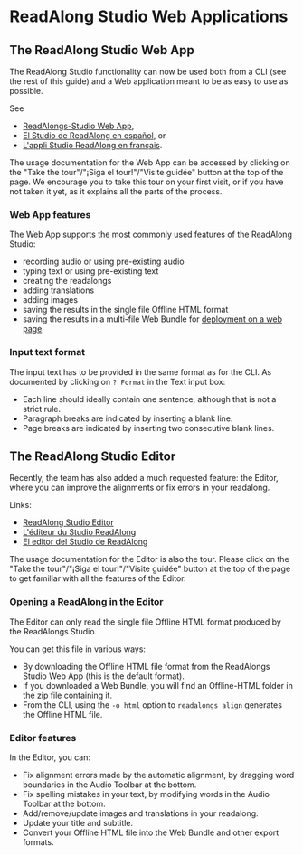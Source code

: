 # ReadAlong Studio Web Applications

## The ReadAlong Studio Web App

The ReadAlong Studio functionality can now be used both from a CLI (see the rest of this guide) and a Web application meant to be as easy to use as possible.

See

 - [ReadAlongs-Studio Web App](https://readalong-studio.mothertongues.org/),
 - [El Studio de ReadAlong en español](https://readalong-studio.mothertongues.org/es/), or
 - [L'appli Studio ReadAlong en français](https://readalong-studio.mothertongues.org/fr/).

The usage documentation for the Web App can be accessed by clicking on the "Take the tour"/"¡Siga el tour!"/"Visite guidée" button at the top of the page. We encourage you to take this tour on your first visit, or if you have not taken it yet, as it explains all the parts of the process.

### Web App features

The Web App supports the most commonly used features of the ReadAlong Studio:

 - recording audio or using pre-existing audio
 - typing text or using pre-existing text
 - creating the readalongs
 - adding translations
 - adding images
 - saving the results in the single file Offline HTML format
 - saving the results in a multi-file Web Bundle for [deployment on a web page](outputs.md#simple-web-deployment)

### Input text format

The input text has to be provided in the same format as for the CLI. As documented by clicking on `? Format` in the Text input box:

 - Each line should ideally contain one sentence, although that is not a strict rule.
 - Paragraph breaks are indicated by inserting a blank line.
 - Page breaks are indicated by inserting two consecutive blank lines.

## The ReadAlong Studio Editor

Recently, the team has also added a much requested feature: the Editor, where you can improve the alignments or fix errors in your readalong.

Links:

 - [ReadAlong Studio Editor](https://readalong-studio.mothertongues.org/#/editor)
 - [L'éditeur du Studio ReadAlong](https://readalong-studio.mothertongues.org/fr/#/editor)
 - [El editor del Studio de ReadAlong](https://readalong-studio.mothertongues.org/es/#/editor)

The usage documentation for the Editor is also the tour. Please click on the "Take the tour"/"¡Siga el tour!"/"Visite guidée" button at the top of the page to get familiar with all the features of the Editor.

### Opening a ReadAlong in the Editor

The Editor can only read the single file Offline HTML format produced by the ReadAlongs Studio.

You can get this file in various ways:

 - By downloading the Offline HTML file format from the ReadAlongs Studio Web App (this is the default format).
 - If you downloaded a Web Bundle, you will find an Offline-HTML folder in the zip file containing it.
 - From the CLI, using the `-o html` option to `readalongs align` generates the Offline HTML file.

### Editor features

In the Editor, you can:

 - Fix alignment errors made by the automatic alignment, by dragging word boundaries in the Audio Toolbar at the bottom.
 - Fix spelling mistakes in your text, by modifying words in the Audio Toolbar at the bottom.
 - Add/remove/update images and translations in your readalong.
 - Update your title and subtitle.
 - Convert your Offline HTML file into the Web Bundle and other export formats.
